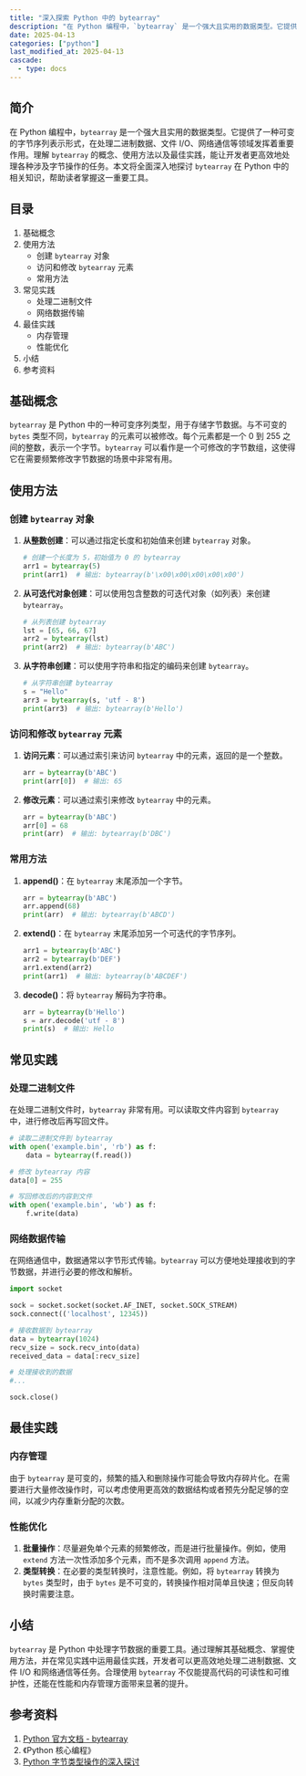 ```yaml
---
title: "深入探索 Python 中的 bytearray"
description: "在 Python 编程中，`bytearray` 是一个强大且实用的数据类型。它提供了一种可变的字节序列表示形式，在处理二进制数据、文件 I/O、网络通信等领域发挥着重要作用。理解 `bytearray` 的概念、使用方法以及最佳实践，能让开发者更高效地处理各种涉及字节操作的任务。本文将全面深入地探讨 `bytearray` 在 Python 中的相关知识，帮助读者掌握这一重要工具。"
date: 2025-04-13
categories: ["python"]
last_modified_at: 2025-04-13
cascade:
  - type: docs
---
```



## 简介
在 Python 编程中，`bytearray` 是一个强大且实用的数据类型。它提供了一种可变的字节序列表示形式，在处理二进制数据、文件 I/O、网络通信等领域发挥着重要作用。理解 `bytearray` 的概念、使用方法以及最佳实践，能让开发者更高效地处理各种涉及字节操作的任务。本文将全面深入地探讨 `bytearray` 在 Python 中的相关知识，帮助读者掌握这一重要工具。

<!-- more -->
## 目录
1. 基础概念
2. 使用方法
    - 创建 `bytearray` 对象
    - 访问和修改 `bytearray` 元素
    - 常用方法
3. 常见实践
    - 处理二进制文件
    - 网络数据传输
4. 最佳实践
    - 内存管理
    - 性能优化
5. 小结
6. 参考资料

## 基础概念
`bytearray` 是 Python 中的一种可变序列类型，用于存储字节数据。与不可变的 `bytes` 类型不同，`bytearray` 的元素可以被修改。每个元素都是一个 0 到 255 之间的整数，表示一个字节。`bytearray` 可以看作是一个可修改的字节数组，这使得它在需要频繁修改字节数据的场景中非常有用。

## 使用方法
### 创建 `bytearray` 对象
1. **从整数创建**：可以通过指定长度和初始值来创建 `bytearray` 对象。
    ```python
    # 创建一个长度为 5，初始值为 0 的 bytearray
    arr1 = bytearray(5)
    print(arr1)  # 输出: bytearray(b'\x00\x00\x00\x00\x00')
    ```
2. **从可迭代对象创建**：可以使用包含整数的可迭代对象（如列表）来创建 `bytearray`。
    ```python
    # 从列表创建 bytearray
    lst = [65, 66, 67]
    arr2 = bytearray(lst)
    print(arr2)  # 输出: bytearray(b'ABC')
    ```
3. **从字符串创建**：可以使用字符串和指定的编码来创建 `bytearray`。
    ```python
    # 从字符串创建 bytearray
    s = "Hello"
    arr3 = bytearray(s, 'utf - 8')
    print(arr3)  # 输出: bytearray(b'Hello')
    ```

### 访问和修改 `bytearray` 元素
1. **访问元素**：可以通过索引来访问 `bytearray` 中的元素，返回的是一个整数。
    ```python
    arr = bytearray(b'ABC')
    print(arr[0])  # 输出: 65
    ```
2. **修改元素**：可以通过索引来修改 `bytearray` 中的元素。
    ```python
    arr = bytearray(b'ABC')
    arr[0] = 68
    print(arr)  # 输出: bytearray(b'DBC')
    ```

### 常用方法
1. **append()**：在 `bytearray` 末尾添加一个字节。
    ```python
    arr = bytearray(b'ABC')
    arr.append(68)
    print(arr)  # 输出: bytearray(b'ABCD')
    ```
2. **extend()**：在 `bytearray` 末尾添加另一个可迭代的字节序列。
    ```python
    arr1 = bytearray(b'ABC')
    arr2 = bytearray(b'DEF')
    arr1.extend(arr2)
    print(arr1)  # 输出: bytearray(b'ABCDEF')
    ```
3. **decode()**：将 `bytearray` 解码为字符串。
    ```python
    arr = bytearray(b'Hello')
    s = arr.decode('utf - 8')
    print(s)  # 输出: Hello
    ```

## 常见实践
### 处理二进制文件
在处理二进制文件时，`bytearray` 非常有用。可以读取文件内容到 `bytearray` 中，进行修改后再写回文件。
```python
# 读取二进制文件到 bytearray
with open('example.bin', 'rb') as f:
    data = bytearray(f.read())

# 修改 bytearray 内容
data[0] = 255

# 写回修改后的内容到文件
with open('example.bin', 'wb') as f:
    f.write(data)
```

### 网络数据传输
在网络通信中，数据通常以字节形式传输。`bytearray` 可以方便地处理接收到的字节数据，并进行必要的修改和解析。
```python
import socket

sock = socket.socket(socket.AF_INET, socket.SOCK_STREAM)
sock.connect(('localhost', 12345))

# 接收数据到 bytearray
data = bytearray(1024)
recv_size = sock.recv_into(data)
received_data = data[:recv_size]

# 处理接收到的数据
#...

sock.close()
```

## 最佳实践
### 内存管理
由于 `bytearray` 是可变的，频繁的插入和删除操作可能会导致内存碎片化。在需要进行大量修改操作时，可以考虑使用更高效的数据结构或者预先分配足够的空间，以减少内存重新分配的次数。

### 性能优化
1. **批量操作**：尽量避免单个元素的频繁修改，而是进行批量操作。例如，使用 `extend` 方法一次性添加多个元素，而不是多次调用 `append` 方法。
2. **类型转换**：在必要的类型转换时，注意性能。例如，将 `bytearray` 转换为 `bytes` 类型时，由于 `bytes` 是不可变的，转换操作相对简单且快速；但反向转换时需要注意。

## 小结
`bytearray` 是 Python 中处理字节数据的重要工具。通过理解其基础概念、掌握使用方法，并在常见实践中运用最佳实践，开发者可以更高效地处理二进制数据、文件 I/O 和网络通信等任务。合理使用 `bytearray` 不仅能提高代码的可读性和可维护性，还能在性能和内存管理方面带来显著的提升。

## 参考资料
1. [Python 官方文档 - bytearray](https://docs.python.org/3/library/stdtypes.html#bytearray)
2. 《Python 核心编程》
3. [Python 字节类型操作的深入探讨](https://www.techwithtim.net/tutorials/game-development-with-python/bytearray/)